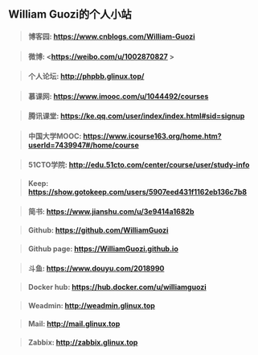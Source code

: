 ## William Guozi的个人小站

>#### 博客园: <https://www.cnblogs.com/William-Guozi>

>#### 微博: <https://weibo.com/u/1002870827 >

>#### 个人论坛: <http://phpbb.glinux.top/>

>#### 慕课网: <https://www.imooc.com/u/1044492/courses>

>#### 腾讯课堂: <https://ke.qq.com/user/index/index.html#sid=signup>

>#### 中国大学MOOC: <https://www.icourse163.org/home.htm?userId=7439947#/home/course>

>#### 51CTO学院: <http://edu.51cto.com/center/course/user/study-info>

>#### Keep: <https://show.gotokeep.com/users/5907eed431f1162eb136c7b8>

>#### 简书: <https://www.jianshu.com/u/3e9414a1682b>

>#### Github: <https://github.com/WilliamGuozi>

>#### Github page: <https://WilliamGuozi.github.io>

>#### 斗鱼: <https://www.douyu.com/2018990>

>#### Docker hub: <https://hub.docker.com/u/williamguozi>

>#### Weadmin: <http://weadmin.glinux.top>

>#### Mail: <http://mail.glinux.top>

>#### Zabbix: <http://zabbix.glinux.top>